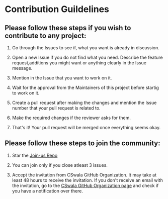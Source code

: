 # Contribution Guildelines

## Please follow these steps if you wish to contribute to any project:

1. Go through the Issues to see if, what you want is already in discussion.

2. Open a new Issue if you do not find what you need. Describe the feature request,additions you might want or anything clearly in the Issue message.

3. Mention in the Issue that you want to work on it.

4. Wait for the approval from the Maintainers of this project before startig to work on it.

5. Create a pull request after making the changes and mention the Issue number that your pull request is related to.

6. Make the required changes if the reviewer asks for them. 

7. That's it! Your pull request will be merged once everything seems okay.

## Please follow these steps to join the community:

1. Star the [Join-us Repo](https://github.com/CSwala/Join-us)

2. You can join only if you close atleast 3 issues.

3. Accept the invitation from CSwala GitHub Organization. It may take at least 48 hours to receive the invitation. If you don't receive an email with the invitation, go to the [CSwala GitHub Organization page](https://github.com/CSwala) and check if you have a notification over there.